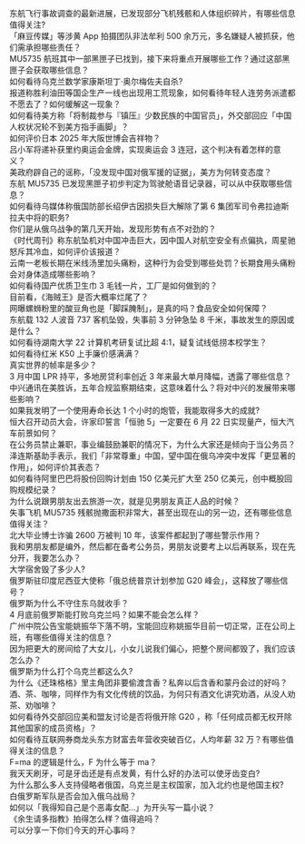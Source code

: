 东航飞行事故调查的最新进展，已发现部分飞机残骸和人体组织碎片，有哪些信息值得关注?  
「麻豆传媒」等涉黄 App 拍摄团队非法牟利 500 余万元，多名嫌疑人被抓获，他们需承担哪些责任？  
MU5735 航班其中一部黑匣子已找到，接下来将重点开展哪些工作？通过这部黑匣子会获取哪些信息？  
如何看待乌克兰数学家康斯坦丁·奥尔梅佐夫自杀?  
报道称胜利油田等国企生产一线也出现用工荒现象，如何看待年轻人连劳务派遣都不愿去了？如何缓解这一现象？  
如何看待美方称「将制裁参与『镇压』少数民族的中国官员」，外交部回应「中国人权状况轮不到美方指手画脚」？  
如何评价日本 2025 年大阪世博会吉祥物？  
吕小军将递补获里约奥运会金牌，实现奥运会 3 连冠，这个判决有着怎样的意义？  
美政府辟自己的谣称，「没发现中国对俄军援的证据」，美方为何转变态度？  
东航 MU5735 已发现黑匣子初步判定为驾驶舱语音记录器，可以从中获取哪些信息？  
如何看待乌媒体称俄国防部长绍伊古因损失巨大解除了第 6 集团军司令弗拉迪斯拉夫中将的职务?  
你们是从俄乌战争的第几天开始，发现形势有点不对劲的？  
《时代周刊》称东航坠机对中国冲击巨大，因中国人对航空安全有点偏执，周星驰怒斥其冷血，如何评价该报道？  
云南一老板长期在米线汤里加头痛粉，这种行为会受到哪些处罚？长期食用头痛粉会对身体造成哪些影响？  
如何看待国产优质卫生巾 3 毛钱一片，工厂是如何做到的？  
目前看，《海贼王》是否大概率烂尾了？  
网曝螺蛳粉里的酸豆角也是「脚踩腌制」，是真的吗？食品安全如何保障？  
东航载 132 人波音 737 客机坠毁，失事前 3 分钟急坠 8 千米，事故发生的原因或是什么？  
如何看待湖南大学 22 计算机考研复试比超 4:1，疑复试线低捞本校学生？  
如何看待红米 K50 上手廉价感满满？  
真实世界的帧率是多少？  
3 月中国 LPR 持平，多地房贷利率创近 3 年来最大单月降幅，透露了哪些信息？  
中兴通讯在美胜诉，五年合规监察期结束，这意味着什么？将对中兴的发展带来哪些影响？  
如果我发明了一个使用寿命长达 1 个小时的炮管，我能取得多大的成就?  
恒大召开动员大会，许家印誓言「恒驰 5」一定要在 6 月 22 日实现量产，恒大汽车前景如何？  
在公务员禁止兼职，事业编鼓励兼职的情况下，为什么大家还是倾向于当公务员？  
泽连斯基助手表示，我们「非常尊重」中国，望中国在俄乌冲突中发挥「更显著的作用」，如何评价其表态？  
如何看待阿里巴巴将股份回购计划由 150 亿美元扩大至 250 亿美元，创中概股回购规模纪录？  
为什么说跟男朋友出去旅游一次，就是见男朋友真正人品的时候？  
失事飞机 MU5735 残骸抛撒面积非常大，甚至出现在山的另一边，还有哪些信息值得关注？  
北大毕业博士诈骗 2600 万被判 10 年，该案件都起到了哪些警示作用？  
我和男朋友都是编外，然后都在备考公务员，男朋友说要考上以后再联系，现在先分开，我要怎么办？  
大学宿舍毁了多少人?  
俄罗斯驻印度尼西亚大使称「俄总统普京计划参加 G20 峰会」，这释放了哪些信号？  
俄罗斯为什么不守住东乌就收手？  
4 月底前俄罗斯能打败乌克兰吗？如果不能会怎么样？  
广州中院公告宝能姚振华下落不明，宝能回应称姚振华目前一切正常，正在公司上班，有哪些值得关注的信息？  
因为把更大的房间给了大女儿，小女儿说我们偏心，把整个房间都毁了，我们应该怎么办？  
俄罗斯为什么打个乌克兰都这么久?  
为什么《还珠格格》里主角团非要偷渡含香？私奔以后含香和蒙丹会过的好吗？  
酒、茶、咖啡，同样作为有文化传统的饮品，为何只有酒文化讲究劝酒，从没人劝茶、劝咖啡？  
如何看待外交部回应美和盟友讨论是否将俄开除 G20 ，称「任何成员都无权开除其他国家的成员资格」？  
如何看待互联网券商龙头东方财富去年营收突破百亿，人均年薪 32 万？有哪些值得关注的信息？  
F=ma 的逻辑是什么，F 为什么等于 ma？  
我天天刷牙，可是牙齿还是有点发黄，有什么好的办法可以使牙齿变白?  
为什么那么多人支持侵略者俄国，乌克兰是主权国家，加入北约也是他国主权?  
白俄罗斯军队是否会加入俄乌战局？  
如何以「我得知自己是个恶毒女配…」为开头写一篇小说？  
《余生请多指教》拍得怎么样？值得追吗？  
可以分享一下你们今天的开心事吗？  
